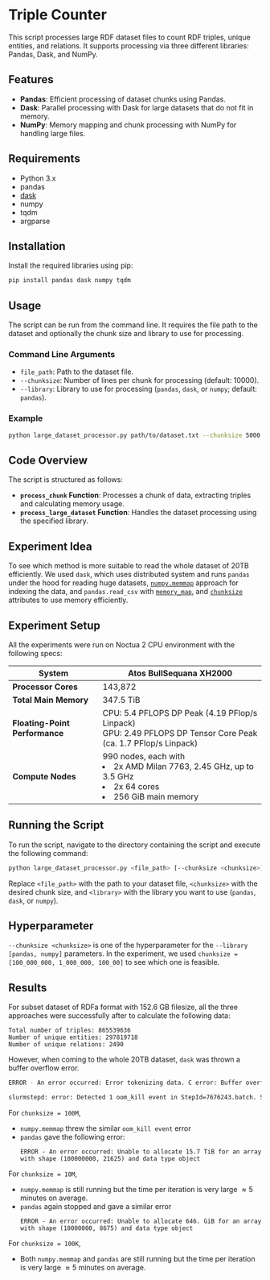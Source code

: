# Triple Counter

This script processes large RDF dataset files to count RDF triples, unique entities, and relations. It supports processing via three different libraries: Pandas, Dask, and NumPy.

## Features

- **Pandas**: Efficient processing of dataset chunks using Pandas.
- **Dask**: Parallel processing with Dask for large datasets that do not fit in memory.
- **NumPy**: Memory mapping and chunk processing with NumPy for handling large files.

## Requirements

- Python 3.x
- pandas
- [dask](https://docs.dask.org/en/stable/)
- numpy
- tqdm
- argparse

## Installation

Install the required libraries using pip:

```bash
pip install pandas dask numpy tqdm
```

## Usage

The script can be run from the command line. It requires the file path to the dataset and optionally the chunk size and library to use for processing.

### Command Line Arguments

- `file_path`: Path to the dataset file.
- `--chunksize`: Number of lines per chunk for processing (default: 10000).
- `--library`: Library to use for processing (`pandas`, `dask`, or `numpy`; default: `pandas`).

### Example

```sh
python large_dataset_processor.py path/to/dataset.txt --chunksize 5000 --library dask
```

## Code Overview

The script is structured as follows:

- **`process_chunk` Function**: Processes a chunk of data, extracting triples and calculating memory usage.
- **`process_large_dataset` Function**: Handles the dataset processing using the specified library.

## Experiment Idea

To see which method is more suitable to read the whole dataset of 20TB efficiently. We used `dask`, which uses distributed system and runs `pandas` under the hood for reading huge datasets, [`numpy.memmap`](https://numpy.org/doc/stable/reference/generated/numpy.memmap.html) approach for indexing the data, and `pandas.read_csv` with [`memory_map`](https://pandas.pydata.org/pandas-docs/stable/reference/api/pandas.read_csv.html#:~:text=memory_mapbool%2C%20default%20False), and [`chunksize`](https://pandas.pydata.org/pandas-docs/stable/reference/api/pandas.read_csv.html#:~:text=chunksizeint%2C%20optional) attributes to use memory efficiently.

## Experiment Setup

All the experiments were run on Noctua 2 CPU environment with the following specs:

| **System**                    | Atos BullSequana XH2000                                                                                      |
|-------------------------------|--------------------------------------------------------------------------------------------------------------|
| **Processor Cores**           | 143,872                                                                                                      |
| **Total Main Memory**         | 347.5 TiB                                                                                                     |
| **Floating-Point Performance**| CPU: 5.4 PFLOPS DP Peak (4.19 PFlop/s Linpack) <br> GPU: 2.49 PFLOPS DP Tensor Core Peak (ca. 1.7 PFlop/s Linpack) |
| **Compute Nodes**             | 990 nodes, each with <br> <li> 2x AMD Milan 7763, 2.45 GHz, up to 3.5 GHz <br> <li> 2x 64 cores <br> <li>256 GiB main memory|


## Running the Script

To run the script, navigate to the directory containing the script and execute the following command:

```bash
python large_dataset_processor.py <file_path> [--chunksize <chunksize>] [--library <library>]
```

Replace `<file_path>` with the path to your dataset file, `<chunksize>` with the desired chunk size, and `<library>` with the library you want to use (`pandas`, `dask`, or `numpy`).

## Hyperparameter

`--chunksize <chunksize>` is one of the hyperparameter for the `--library [pandas, numpy]` parameters. In the experiment, we used `chunksize = [100_000_000, 1_000_000, 100_00]` to see which one is feasible.

## Results

For subset dataset of RDFa format with $152.6$ GB filesize, all the three approaches were successfully after to calculate the following data:

```
Total number of triples: 865539636
Number of unique entities: 297819718
Number of unique relations: 2490
```

However, when coming to the whole 20TB dataset, `dask` was thrown a buffer overflow error.
```bash
ERROR - An error occurred: Error tokenizing data. C error: Buffer overflow caught - possible malformed input file.

slurmstepd: error: Detected 1 oom_kill event in StepId=7676243.batch. Some of the step tasks have been OOM Killed.
```

For `chunksize = 100M`, 
- `numpy.memmap` threw the similar `oom_kill event` error
- `pandas` gave the following error: 
    ```
    ERROR - An error occurred: Unable to allocate 15.7 TiB for an array with shape (100000000, 21625) and data type object
    ```

For `chunksize = 10M`,
- `numpy.memmap` is still running but the time per iteration is very large $\approx 5$ minutes on average.
- `pandas` again stopped and gave a similar error
    ```
    ERROR - An error occurred: Unable to allocate 646. GiB for an array with shape (10000000, 8675) and data type object
    ```

For `chunksize = 100K`,
- Both `numpy.memmap` and `pandas` are still running but the time per iteration is very large $\approx 5$ minutes on average.
